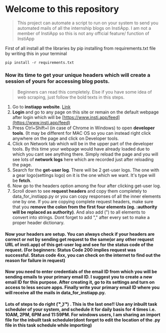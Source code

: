 # Welcome to this repository
> This project can automate a script to run on your system to send you automated mails of all the internship blogs on InstiApp. I am not a member of InstiApp so this is not any official feature/ function of InstiApp

First of all install all the libraries by pip installing from requirements.txt file by writing this in your terminal

```
pip install -r requirements.txt
```

### Now its time to get your unique headers which will create a session of yours for accessing blog posts.
> Beginners can read this completely. Else if you have some idea of web scraping, just follow the bold texts in this steps.

1. Go to **instiapp website**. [Link](https://www.insti.app/)
2. **Login** and go to any page on this site or remain on the default webpage after login which will be [https://www.insti.app/feed](https://www.insti.app/feed)
3. Press Ctrl+Shift+I (in case of Chrome in Windows) to open **developer tools**. (It may be different for MAC OS so you can instead right click anywhere on the page and click on Developer tools.
4. Click on Network tab which will be in the upper part of the developer tools. By this time your webpage would have already loaded due to which you cant see anything there. Simply reload the page and you will see lots of **network logs** here which are recorded just after reloading the page.
5. Search for the **get-user log**. There will be 2 get-user logs. The one with a gear logo(settings logo) on it is the one which we want. It's type will be **fetch**.
6. Now go to the headers option among the four after clicking get-user log.
7. Scroll down to see **request headers** and copy them completely to data_for_instiapp.py or you can copy responses of all the inner elements one by one. If you are copying complete request headers, make sure that you **remove the colon from the first four elements (eg. :authority will be replaced as authority)**. And also add (") to all elements to convert into strings. Dont forget to add "," after every set to make a proper header dictionary.

#### Now your headers are setup. You can always check if your headers are correct or not by sending get request to the same(or any other request URL of insti.app) of this get-user log and see for the status code of the request. (For beginners: Status Code 200 implies request was successful. Status code 4xx, you can check on the internet to find out the reason for failure in request)

#### Now you need to enter credentials of the email ID from which you will be sending emails to your primary email ID. I suggest you to create a new email ID for this purpose. After creating it, go to its settings and turn on access to less secure apps. Finally write your primary email ID where you will receive all the mails in data_for_instiapp.py.

#### Lots of steps to do right ( ͡° ͜ʖ ͡°) . This is the last one!! Use any inbuilt task scheduler of your system, and schedule it for daily basis for 4 times i.e. 10AM, 2PM, 6PM and 11:59PM. For windows users, I am sharing an import file for the inbuilt task scheduler(dont forget to edit the location of the .py file in this task schedule while importing)




